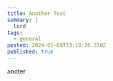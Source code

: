 ```yaml
---
title: Another Test
summary: |
  lord
tags:
  - general
posted: 2024-01-08T13:18:28.370Z
published: true
---
```


anoter
